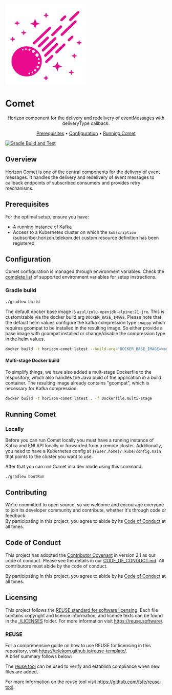 <!--
Copyright 2024 Deutsche Telekom IT GmbH

SPDX-License-Identifier: Apache-2.0
-->

<img src="docs/img/comet.svg" alt="comet-logo" height="250px"/>
<h1>Comet</h1>

<p align="center">
  Horizon component for the delivery and redelivery of eventMessages with deliveryType callback.
</p>

<p align="center">
  <a href="#prerequisites">Prerequisites</a> •
  <a href="#configuration">Configuration</a> •
  <a href="#running-comet">Running Comet</a>
</p>

<!--
[![REUSE status](https://api.reuse.software/badge/github.com/telekom/pubsub-horizon-comet)](https://api.reuse.software/info/github.com/telekom/pubsub-horizon-comet)
-->
[![Gradle Build and Test](https://github.com/telekom/pubsub-horizon-comet/actions/workflows/gradle-build.yml/badge.svg)](https://github.com/telekom/pubsub-horizon-comet/actions/workflows/gradle-build.yml)

## Overview

Horizon Comet is one of the central components for the delivery of event messages. It handles the delivery and redelivery of event messages to callback endpoints of subscribed consumers and provides retry mechanisms.

## Prerequisites
For the optimal setup, ensure you have:

- A running instance of Kafka
- Access to a Kubernetes cluster on which the `Subscription` (subscriber.horizon.telekom.de) custom resource definition has been registered

## Configuration
Comet configuration is managed through environment variables. Check the [complete list](docs/environment-variables.md) of supported environment variables for setup instructions.

### Gradle build

```bash
./gradlew build
```

The default docker base image is `azul/zulu-openjdk-alpine:21-jre`. This is customizable via the docker build arg `DOCKER_BASE_IMAGE`.
Please note that the default helm values configure the kafka compression type `snappy` which requires gcompat to be installed in the resulting image.
So either provide a base image with gcompat installed or change/disable the compression type in the helm values.

```bash
docker build -t horizon-comet:latest --build-arg="DOCKER_BASE_IMAGE=<myjvmbaseimage:1.0.0>" . 
```

#### Multi-stage Docker build

To simplify things, we have also added a mult-stage Dockerfile to the respository, which also handles the Java build of the application in a build container. The resulting image already contains "gcompat", which is necessary for Kafka compression.

```bash
docker build -t horizon-comet:latest . -f Dockerfile.multi-stage 
```

## Running Comet
### Locally
Before you can run Comet locally you must have a running instance of Kafka and ENI API locally or forwarded from a remote cluster.
Additionally, you need to have a Kubernetes config at `${user.home}/.kube/config.main` that points to the cluster you want to use.

After that you can run Comet in a dev mode using this command:
```shell
./gradlew bootRun
```

## Contributing

We're committed to open source, so we welcome and encourage everyone to join its developer community and contribute, whether it's through code or feedback.  
By participating in this project, you agree to abide by its [Code of Conduct](./CODE_OF_CONDUCT.md) at all times.

## Code of Conduct

This project has adopted the [Contributor Covenant](https://www.contributor-covenant.org/) in version 2.1 as our code of conduct. Please see the details in our [CODE_OF_CONDUCT.md](CODE_OF_CONDUCT.md). All contributors must abide by the code of conduct.

By participating in this project, you agree to abide by its [Code of Conduct](./CODE_OF_CONDUCT.md) at all times.

## Licensing

This project follows the [REUSE standard for software licensing](https://reuse.software/).
Each file contains copyright and license information, and license texts can be found in the [./LICENSES](./LICENSES) folder. For more information visit https://reuse.software/.

### REUSE

For a comprehensive guide on how to use REUSE for licensing in this repository, visit https://telekom.github.io/reuse-template/.   
A brief summary follows below:

The [reuse tool](https://github.com/fsfe/reuse-tool) can be used to verify and establish compliance when new files are added.

For more information on the reuse tool visit https://github.com/fsfe/reuse-tool.